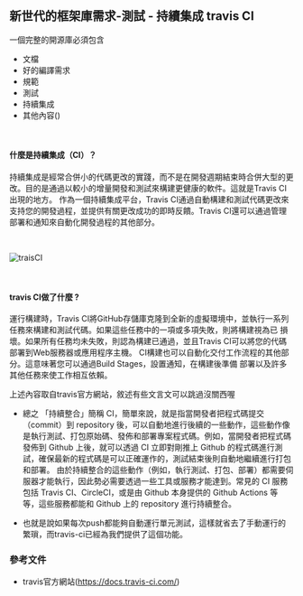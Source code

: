 ## 新世代的框架庫需求-測試 - 持續集成 travis CI
一個完整的開源庫必須包含
* 文檔
* 好的編譯需求
* 規範
* 測試
* 持續集成
* 其他內容()
</br>



#### 什麼是持續集成（CI）？
持續集成是經常合併小的代碼更改的實踐，而不是在開發週期結束時合併大型的更改。目的是通過以較小的增量開發和測試來構建更健康的軟件。這就是Travis CI出現的地方。
作為一個持續集成平台，Travis CI通過自動構建和測試代碼更改來支持您的開發過程，並提供有關更改成功的即時反饋。Travis CI還可以通過管理部署和通知來自動化開發過程的其他部分。

</br>

![traisCI](https://raw.githubusercontent.com/tp953704/IT-Contest/master/img/%E6%8C%81%E7%BA%8C%E9%9B%86%E6%88%90/travis.png)

</br>

#### travis CI做了什麼 ?
運行構建時，Travis CI將GitHub存儲庫克隆到全新的虛擬環境中，並執行一系列任務來構建和測試代碼。如果這些任務中的一項或多項失敗，則將構建視為已 損壞。如果所有任務均未失敗，則認為構建已通過，並且Travis CI可以將您的代碼部署到Web服務器或應用程序主機。
CI構建也可以自動化交付工作流程的其他部分。這意味著您可以通過Build Stages，設置通知，在構建後準備 部署以及許多其他任務來使工作相互依賴。

上述內容取自travis官方網站，敘述有些文言文可以跳過沒關西喔



- 總之
「持續整合」簡稱 CI，簡單來說，就是指當開發者把程式碼提交（commit）到 repository 後，可以自動地進行後續的一些動作，這些動作像是執行測試、打包原始碼、發佈和部署專案程式碼。例如，當開發者把程式碼發佈到 Github 上後，就可以透過 CI 立即對剛推上 Github 的程式碼進行測試，確保最新的程式碼是可以正確運作的，測試結束後則自動地繼續進行打包和部署。
由於持續整合的這些動作（例如，執行測試、打包、部署）都需要伺服器才能執行，因此勢必需要透過一些工具或服務才能達到。常見的 CI 服務包括 Travis CI、CircleCI，或是由 Github 本身提供的 Github Actions 等等，這些服務都能和 Github 上的 repository 進行持續整合。

- 也就是說如果每次push都能夠自動運行單元測試，這樣就省去了手動運行的繁瑣，而travis-ci已經為我們提供了這個功能。

### 參考文件
- travis官方網站(https://docs.travis-ci.com/)
